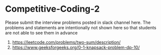 # Competitive-Coding-2

Please submit the interview problems posted in slack channel here. The problems and statements are intentionally not shown here so that students are not able to see them in advance 
1. https://leetcode.com/problems/two-sum/description/
2. https://www.geeksforgeeks.org/0-1-knapsack-problem-dp-10/
